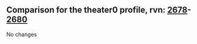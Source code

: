 ## Comparison for the theater0 profile, rvn: [2678](https://github.com/PRO100KatYT/FortniteProfileRevisions/tree/main/profiles/theater0/2678%20theater0.json)-[2680](https://github.com/PRO100KatYT/FortniteProfileRevisions/tree/main/profiles/theater0/2680%20theater0.json)

No changes
